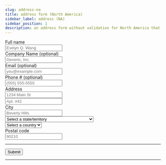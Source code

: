 ```yaml
---
slug: address-na
title: address form (North America)
sidebar_label: address (NA)
sidebar_position: 1
description: an address form without validation for North America that will POST on submit
---
```


<div class="container margin-vert--xl">
  <div class="row">
    <div class="card col col--12 padding--md">
      <form
        class="card__body"
        method="POST"
        action="/identity"
      >
        <div class="row">
          <div class="col col--12 margin-bottom--md">
            <label for="full-name">Full name</label>
            <br/>
            <input
              type="text"
              id="full-name"
              name="full-name"
              placeholder="Evelyn Q. Wang"
              required
            />
          </div>
          <div class="col col--12 margin-bottom--md">
            <label for="company-name">Company Name (optional)</label>
            <br/>
            <input
              type="text"
              id="company-name"
              name="company-name"
              placeholder="Generic, Inc."
              required
            />
          </div>
          <div class="col col--12 margin-bottom--md">
            <label for="email">Email (optional)</label>
            <br/>
            <input
              type="email"
              id="email"
              name="email"
              placeholder="you@example.com"
            />
          </div>
          <div class="col col--12 margin-bottom--md">
            <label for="email">Phone # (optional)</label>
            <br/>
            <input
              type="tel"
              id="phone-number"
              name="phone-number"
              placeholder="(555) 555-5555"
            />
          </div>
          <div class="col col--12 margin-bottom--md">
            <label for="address">Address</label>
            <br/>
            <input
              type="text"
              id="address"
              name="address"
              placeholder="1234 Main St"
              required
            />
          </div>
          <div class="col col--12 margin-bottom--md">
            <input
              type="text"
              id="address-ext"
              name="address-ext"
              placeholder="Apt. #42"
            />
          </div>
          <div class="col col--12 margin-bottom--md">
            <label for="city">City</label>
            <br/>
            <input
              type="text"
              id="city"
              name="city"
              placeholder="Beverly Hills"
              required
            />
          </div>
          <div class="col col--12">
            <div class="margin-bottom--md">
              <select
                id="state"
                name="state"
              >
                <option value="" selected>Select a state/territory</option>
                <optgroup label="Canada">
                  <option value="AB">Alberta</option>
                  <option value="BC">British Columbia</option>
                  <option value="MB">Manitoba</option>
                  <option value="NB">New Brunswick</option>
                  <option value="NL">Newfoundland and Labrador</option>
                  <option value="NS">Nova Scotia</option>
                  <option value="ON">Ontario</option>
                  <option value="PE">Prince Edward Island</option>
                  <option value="QC">Quebec</option>
                  <option value="SK">Saskatchewan</option>
                  <option value="NT">Northwest Territories</option>
                  <option value="NU">Nunavut</option>
                  <option value="YT">Yukon</option>
                </optgroup>
                <optgroup label="United States">
                  <option value="AL">Alabama</option>
                  <option value="AK">Alaska</option>
                  <option value="AZ">Arizona</option>
                  <option value="AR">Arkansas</option>
                  <option value="CA">California</option>
                  <option value="CO">Colorado</option>
                  <option value="CT">Connecticut</option>
                  <option value="DE">Delaware</option>
                  <option value="DC">District Of Columbia</option>
                  <option value="FL">Florida</option>
                  <option value="GA">Georgia</option>
                  <option value="HI">Hawaii</option>
                  <option value="ID">Idaho</option>
                  <option value="IL">Illinois</option>
                  <option value="IN">Indiana</option>
                  <option value="IA">Iowa</option>
                  <option value="KS">Kansas</option>
                  <option value="KY">Kentucky</option>
                  <option value="LA">Louisiana</option>
                  <option value="ME">Maine</option>
                  <option value="MD">Maryland</option>
                  <option value="MA">Massachusetts</option>
                  <option value="MI">Michigan</option>
                  <option value="MN">Minnesota</option>
                  <option value="MS">Mississippi</option>
                  <option value="MO">Missouri</option>
                  <option value="MT">Montana</option>
                  <option value="NE">Nebraska</option>
                  <option value="NV">Nevada</option>
                  <option value="NH">New Hampshire</option>
                  <option value="NJ">New Jersey</option>
                  <option value="NM">New Mexico</option>
                  <option value="NY">New York</option>
                  <option value="NC">North Carolina</option>
                  <option value="ND">North Dakota</option>
                  <option value="OH">Ohio</option>
                  <option value="OK">Oklahoma</option>
                  <option value="OR">Oregon</option>
                  <option value="PA">Pennsylvania</option>
                  <option value="RI">Rhode Island</option>
                  <option value="SC">South Carolina</option>
                  <option value="SD">South Dakota</option>
                  <option value="TN">Tennessee</option>
                  <option value="TX">Texas</option>
                  <option value="UT">Utah</option>
                  <option value="VT">Vermont</option>
                  <option value="VA">Virginia</option>
                  <option value="WA">Washington</option>
                  <option value="WV">West Virginia</option>
                  <option value="WI">Wisconsin</option>
                  <option value="WY">Wyoming</option>
                  <option value="AS">American Samoa (AS)</option>
                  <option value="GU">Guam (GU)</option>
                  <option value="MP">Northern Mariana Islands (MP)</option>
                  <option value="PR">Puerto Rico (PR)</option>
                  <option value="UM">United States Minor Outlying Islands (UM)</option>
                  <option value="VI">Virgin Islands (VI)</option>
                  <option value="AA">Armed Forces Americas (AA)</option>
                  <option value="AP">Armed Forces Pacific (AP)</option>
                  <option value="AE">Armed Forces Others (AE)</option>
                </optgroup>
              </select>
            </div>
            <div class="margin-bottom--md">
              <select
                id="country"
                name="country"
                required
              >
                <option value="" selected>Select a country</option>
                <option value="CA">Canada</option>
                <option value="MX">Mexico</option>
                <option value="US">United States</option>
              </select>
            </div>
          </div>
          <div class="col col--9">
            <label for="postcode">Postal code</label>
            <br/>
            <input
              type="text"
              id="postcode"
              name="postcode"
              placeholder="90210"
              required
            />
          </div>
        </div>
        <hr/>
        <button type="submit" class="button button--primary">Submit</button>
      </form>
    </div>
  </div>
</div>
<hr/>
<!-- Phone, Company name -->
